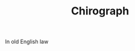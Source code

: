 ---
title: Chirograph
letter: C
permalink: "/definitions/bld-chirograph.html"
body: In old English law
published_at: '2018-07-07'
source: Black's Law Dictionary 2nd Ed (1910)
layout: post
---
